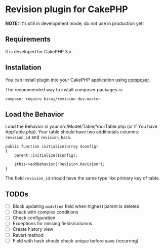 # Revision plugin for CakePHP

**NOTE:** It's still in development mode, do not use in production yet!

## Requirements

It is developed for CakePHP 3.x.

## Installation

You can install plugin into your CakePHP application using [composer](http://getcomposer.org).

The recommended way to install composer packages is:
```
composer require kicaj/revision dev-master
```

Load the Behavior
---------------------

Load the Behavior in your src/Model/Table/YourTable.php (or if You have AppTable.php). Your table should have two additionals columns: `revision_id` and `revision_hash`.
```
public function initialize(array $config)
{
    parent::initialize($config);

    $this->addBehavior('Revision.Revision');
}
```
The field `revision_id` should have the same type like primary key of table.

## TODOs

- [ ] Block updating `modified` field when highest parent is deleted
- [ ] Check with complex conditions
- [ ] Check configuration
- [ ] Exceptions for missing fields/columns
- [ ] Create history view
- [ ] Revert method
- [ ] Field with hash should check unique before save (recurring)

